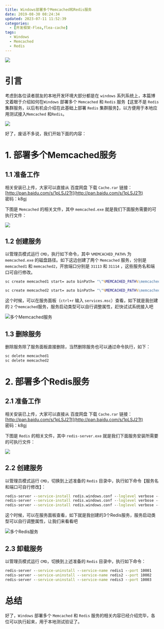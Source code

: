 ```yaml
---
title: Windows部署多个Memcached和Redis服务
date: 2019-08-30 08:24:34
updated: 2023-07-11 11:52:39
categories:
  - [开发框架-Flea,flea-cache]
tags:
  - Windows
  - Memcached
  - Redis
---
```


![](/images/cache.png)

# 引言
考虑到各位读者朋友的本地开发环境大部分都是在 `windows` 系列系统上，本篇博文着眼于介绍如何在`Windows` 部署多个 `Memcached` 和 `Redis` 服务【这里不是 `Redis` 集群服务，以后有机会介绍在此基础上部署 `Redis` 集群服务】，以方便用于本地应用测试接入`Memcached` 和`Redis`。

<!-- more -->

[![](/images/flea-framework.png)](https://github.com/Huazie/flea-framework)

好了，废话不多说，我们开始下面的内容：
# 1. 部署多个Memcached服务
## 1.1 准备工作
相关安装已上传，大家可以直接从 百度网盘 下载 `Cache.rar`
链接：[http://pan.baidu.com/s/1pLSJ2Tt](http://pan.baidu.com/s/1pLSJ2Tt)  
密码：k8gj

下图是 `Memcached` 的相关文件，其中 `memcached.exe` 就是我们下面服务需要的可执行文件：

![](memcached.png)

## 1.2 创建服务
以管理员模式运行 `CMD`，执行如下命令，其中 `%MEMCACHED_PATH%` 为`memcached.exe` 的磁盘路径。如下这边创建了两个 `Memcached` 服务，分别是`memcached1` 和 `memcached2`，开放端口分别是 `31113` 和 `31114` ，这些服务名和端口可自行修改。

```cmd
sc create memcached1 start= auto binPath= "\"%MEMCACHED_PATH%\memcached.exe\" -d runservice -m 512 -c 2048 -p 31113"  DisplayName= "memcached1"

sc create memcached2 start= auto binPath= "\"%MEMCACHED_PATH%\memcached.exe\" -d runservice -m 512 -c 2048 -p 31114"  DisplayName= "memcached2"
```
这个时候，可以在服务面板（`ctrl+r` 输入 `services.msc`）查看，如下就是我创建的 `2` 个`memcached`服务，服务启动类型可以自行调整属性，赶快试试系统接入吧

![多个Memcached服务](memcached-service.png)

## 1.3 删除服务
删除服务除了服务面板直接删除，当然删除服务也可以通过命令执行，如下：
```cmd
sc delete memcached1
sc delete memcached2
```

# 2. 部署多个Redis服务
## 2.1 准备工作
相关安装已上传，大家可以直接从 百度网盘 下载 `Cache.rar`
链接：[http://pan.baidu.com/s/1pLSJ2Tt](http://pan.baidu.com/s/1pLSJ2Tt)  
密码：k8gj

下图是 `Redis` 的相关文件，其中 `redis-server.exe` 就是我们下面服务安装所需要的可执行文件：

![](redis.png)

## 2.2 创建服务
以管理员模式运行 `CMD`，切换到上述准备的 `Redis` 目录中，执行如下命令【服务名和端口可自行修改】：
```cmd
redis-server --service-install redis.windows.conf --loglevel verbose --service-name redis1 --port 10001
redis-server --service-install redis.windows.conf --loglevel verbose --service-name redis2 --port 10002
redis-server --service-install redis.windows.conf --loglevel verbose --service-name redis3 --port 10003
```
这个时候，可以在服务面板查看，如下就是我创建的3个Redis服务，服务启动类型可以自行调整属性，让我们来看看吧

![多个Redis服务](redis-service.png)

## 2.3 卸载服务
以管理员模式运行 `CMD`，切换到上述准备的 `Redis` 目录中，执行如下命令：
```cmd
redis-server --service-uninstall --service-name redis1 --port 10001
redis-server --service-uninstall --service-name redis2 --port 10002
redis-server --service-uninstall --service-name redis3 --port 10003
```

# 总结
好了，`Windows` 部署多个 `Memcached` 和 `Redis` 服务的相关内容已经介绍完毕，各位可以执行起来，用于本地测试验证了。
